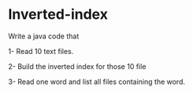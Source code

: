 # Inverted-index
Write a java code that

1- Read 10 text files.

2- Build the inverted index for those 10 file

3- Read one word and list all files containing the word.
